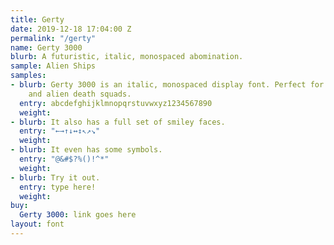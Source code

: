 ```yaml
---
title: Gerty
date: 2019-12-18 17:04:00 Z
permalink: "/gerty"
name: Gerty 3000
blurb: A futuristic, italic, monospaced abomination.
sample: Alien Ships
samples:
- blurb: Gerty 3000 is an italic, monospaced display font. Perfect for evil robots
    and alien death squads.
  entry: abcdefghijklmnopqrstuvwxyz1234567890
  weight: 
- blurb: It also has a full set of smiley faces.
  entry: "←→↑↓↔↕↖↗↘"
  weight: 
- blurb: It even has some symbols.
  entry: "@&#$?%()!^*"
  weight: 
- blurb: Try it out.
  entry: type here!
  weight: 
buy:
  Gerty 3000: link goes here
layout: font
---
```



